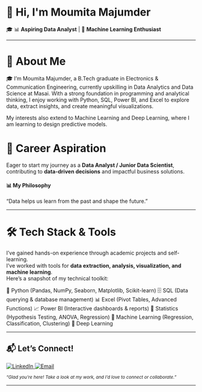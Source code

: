 # 👋 Hi, I'm Moumita Majumder  

🎓  📊 **Aspiring Data Analyst** | 🤖 **Machine Learning Enthusiast**  

---
# 🧠 About Me  

🎓 I’m Moumita Majumder, a B.Tech graduate in Electronics & Communication Engineering, currently upskilling in Data Analytics and Data Science at Masai.
With a strong foundation in programming and analytical thinking, I enjoy working with Python, SQL, Power BI, and Excel to explore data, extract insights, and create meaningful visualizations.

My interests also extend to Machine Learning and Deep Learning, where I am learning to design predictive models.



# 🎯 Career Aspiration  
Eager to start my journey as a **Data Analyst / Junior Data Scientist**, contributing to **data-driven decisions** and impactful business solutions.  

#### 📊 My Philosophy  
“Data helps us learn from the past and shape the future.”  

---

# 🛠️ Tech Stack & Tools  

I’ve gained hands-on experience through academic projects and self-learning.  
I’ve worked with tools for **data extraction, analysis, visualization, and machine learning**.  
Here’s a snapshot of my technical toolkit:   

🐍 Python (Pandas, NumPy, Seaborn, Matplotlib, Scikit-learn)
🗄️ SQL (Data querying & database management)
📊 Excel (Pivot Tables, Advanced Functions)
📈 Power BI (Interactive dashboards & reports)
📐 Statistics (Hypothesis Testing, ANOVA, Regression)
🤖 Machine Learning (Regression, Classification, Clustering)
🧠 Deep Learning



---


## 📬 Let’s Connect!   

<p align="left">
  <a href="https://www.linkedin.com/in/moumita-majumder-143033202" target="_blank">
    <img src="https://img.shields.io/badge/LinkedIn-blue?style=for-the-badge&logo=linkedin&logoColor=white" alt="LinkedIn" />
  </a>
  <a href="mailto:majundermoumita.ece@gmail.com">
    <img src="https://img.shields.io/badge/Email-red?style=for-the-badge&logo=gmail&logoColor=white" alt="Email" />
  </a>
</p>


<p><small><i>“Glad you’re here! Take a look at my work, and I’d love to connect or collaborate.”</i></small></p>

---



